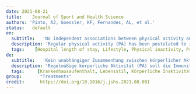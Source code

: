 ```yaml
---
date: 2021-08-21
title:    Journal of Sport and Health Science  
authors: 'Pinto, AJ, Goessler, KF, Fernandes, AL, et al.'
status:   default
en:
  subtitle:   'No independent associations between physical activity and clinical outcomes among hospitalized patients with moderate to severe COVID-19'
  description: 'Regular physical activity (PA) has been postulated to improve, or at least maintain, immunity across the life span. However, the link between physical (in)activity and coronavirus disease 2019 (COVID-19) remains to be established. This small-scale prospective cohort study is nested within a randomized controlled trial aimed to investigate the possible associations between PA levels and clinical outcomes among hospitalized patients with moderate to severe COVID-19. Hospitalized patients with COVID-19 (mean age: 54.9 years) were recruited from the Clinical Hospital of the School of Medicine of the University of Sao Paulo (a quaternary referral teaching hospital) and from Ibirapuera Field Hospital, both located in Sao Paulo, Brazil. PA level was assessed using the Baecke Questionnaire of Habitual Physical Activity. The primary outcome was hospital length of stay. The secondary outcomes were mortality, admission to the intensive care unit (ICU), and mechanical ventilation requirement. The median hospital length of stay was 7.0 ± 4.0 days; 3.3% of patients died, 13.8% were admitted to the ICU, and 8.6% required mechanical ventilation. Adjusted linear regression models showed that PA indices were not associated with hospital length of stay (work index: β = -0.57, sport index: β = 0.43, leisure-time index: β = 1.18, and total activity index: β = 0.20. None of the PA indices were associated with mortality, admission to the ICU, or mechanical ventilation requirement. Among hospitalized patients with COVID-19, PA did not independently associate with hospital length of stay or any other clinically relevant outcomes. These findings should be interpreted as meaning that, among already hospitalized patients with more severe forms of COVID-19, being active is a potential protective factor likely outweighed by a cluster of comorbidities (e.g., type 2 diabetes, hypertension, weight excess) and older age, suggesting that the benefit of PA against the worsening of COVID-19 may vary across stages of the disease.'
  tags:    [Hospital length of stay, Lifestyle, Physical inactivity, Prognosis, SARS-CoV-2]
de: 
  subtitle:   'Kein unabhängiger Zusammenhang zwischen körperlicher Aktivität und klinischen Ergebnissen bei hospitalisierten Patienten mit mittelschwerer bis schwerer COVID-19'
  description: 'Regelmäßige körperliche Aktivität (PA) soll die Immunität über die gesamte Lebensspanne verbessern oder zumindest aufrechterhalten. Der Zusammenhang zwischen körperlicher (Un-)Aktivität und der Coronavirus-Erkrankung 2019 (COVID-19) ist jedoch noch nicht geklärt. Diese kleine, prospektive Kohortenstudie ist in eine randomisierte, kontrollierte Studie eingebettet, die darauf abzielt, die möglichen Zusammenhänge zwischen dem Grad der körperlichen Aktivität und den klinischen Ergebnissen bei hospitalisierten Patienten mit mittelschwerer bis schwerer COVID-19 zu untersuchen. Krankenhauspatienten mit COVID-19 (Durchschnittsalter: 54,9 Jahre) wurden aus dem Klinischen Krankenhaus der Medizinischen Fakultät der Universität von Sao Paulo (einem quartären Lehrkrankenhaus) und aus dem Ibirapuera Field Hospital, beide in Sao Paulo, Brasilien, rekrutiert. Der Grad der körperlichen Aktivität wurde anhand des Baecke-Fragebogens zur gewohnheitsmäßigen körperlichen Aktivität ermittelt. Der primäre Endpunkt war die Dauer des Krankenhausaufenthalts. Die sekundären Ergebnisse waren die Sterblichkeit, die Aufnahme auf die Intensivstation und die Notwendigkeit einer mechanischen Beatmung. Die mediane Aufenthaltsdauer im Krankenhaus betrug 7,0 ± 4,0 Tage; 3,3 % der Patienten starben, 13,8 % wurden auf die Intensivstation eingewiesen und 8,6 % mussten mechanisch beatmet werden. Angepasste lineare Regressionsmodelle zeigten, dass die PA-Indizes nicht mit der Dauer des Krankenhausaufenthalts assoziiert waren (Arbeitsindex: β = -0,57, Sportindex: β = 0,43, Freizeit-Index: β = 1,18, und Gesamtaktivitätsindex: β = 0.20. Keiner der PA-Indizes war mit der Sterblichkeit, der Aufnahme auf die Intensivstation oder der Notwendigkeit einer mechanischen Beatmung verbunden. Bei hospitalisierten Patienten mit COVID-19 war PA nicht unabhängig mit der Dauer des Krankenhausaufenthalts oder anderen klinisch relevanten Ergebnissen assoziiert. Diese Ergebnisse sollten dahingehend interpretiert werden, dass bei bereits hospitalisierten Patienten mit schwereren Formen von COVID-19 Aktivität ein potenzieller Schutzfaktor ist, der wahrscheinlich durch eine Reihe von Begleiterkrankungen (z. B. Typ-2-Diabetes, Bluthochdruck, Übergewicht) und ein höheres Alter aufgewogen wird, was darauf hindeutet, dass der Nutzen von PA gegen die Verschlimmerung von COVID-19 in den verschiedenen Stadien der Krankheit variieren kann.'
  tags:     [Krankenhausaufenthalt, Lebensstil, Körperliche Inaktivität, Prognose, SARS-CoV-2]
group:       "Treatments"
credit:      https://doi.org/10.1016/j.jshs.2021.08.001
---
```

